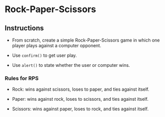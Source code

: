 # Rock-Paper-Scissors

## Instructions

* From scratch, create a simple Rock-Paper-Scissors game in which one player plays against a computer opponent. 

* Use `confirm()` to get user play.

* Use `alert()` to state whether the user or computer wins.

### Rules for RPS

* Rock: wins against scissors, loses to paper, and ties against itself.

* Paper: wins against rock, loses to scissors, and ties against itself.

* Scissors: wins against paper, loses to rock, and ties against itself.
